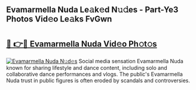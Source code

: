 ## Evamarmella Nuda Le𝚊k𝚎d N𝚞𝚍es - Part-Ye3 Photos Vid𝚎o Le𝚊ks FvGwn

# <h2><a href="http://fbc0rva.evod.top/?m=Evamarmella+Nuda">🔗 👉🔴 Evamarmella Nuda Vid𝚎o Ph𝚘t𝚘s</a></h2>

[![Evamarmella Nuda N𝚞d𝚎s](https://i.imgur.com/8V9OHl7.gif)](http://fbc0rva.evod.top/?m=Evamarmella+Nuda)
Social media sensation Evamarmella Nuda known for sharing lifestyle and dance content, including solo and collaborative dance performances and vlogs. The public's Evamarmella Nuda trust in public figures is often eroded by scandals and controversies. 

